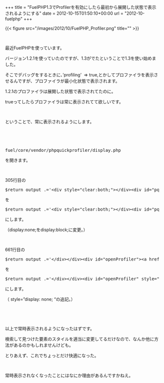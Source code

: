 +++
title = "FuelPHP1.3でProfilerを有効にしたら最初から展開した状態で表示されるようにする"
date = 2012-10-15T01:50:10+00:00
url = "2012-10-fuelphp"
+++

{{< figure src="/images/2012/10/FuelPHP_Profiler.png" title="" >}}

&nbsp; 

最近FuelPHPを使っています。 

バージョン1.2.1を使っていたのですが、1.3がでたということで1.3を使い始めました。 

そこでデバッグをするときに、&#8217;profiling&#8217;&nbsp; => true,とかしてプロファイラを表示させるんですが、プロファイラが最小化状態で表示されます。 

1.2.1のプロファイラは展開した状態で表示されてたのに。 

trueってしたらプロファイラは常に表示されてて欲しいです。 

&nbsp; 

ということで、常に表示されるようにします。 

&nbsp; 

&nbsp; 

<pre class="brush: plain; gutter: false; title: ; notranslate" title="">fuel/core/vendor/phpquickprofiler/display.php</pre>

を開きます。 

&nbsp; 

305行目の 

<pre class="brush: php; first-line: 305; html-script: true; title: ; notranslate" title="">$return_output .='&lt;div style="clear:both;"&gt;&lt;/div&gt;&lt;div id="pqp-container" class="pQp tallDetails" style="display:none;position:inherit;"&gt;';</pre>

を 

<pre class="brush: php; first-line: 305; html-script: true; title: ; notranslate" title="">$return_output .='&lt;div style="clear:both;"&gt;&lt;/div&gt;&lt;div id="pqp-container" class="pQp tallDetails" style="display:block;position:inherit;"&gt;';</pre>

にします。 

（display:none;をdisplay:block;に変更。） 

&nbsp; 

661行目の 

<pre class="brush: php; first-line: 661; html-script: true; title: ; notranslate" title="">$return_output .='&lt;/div&gt;&lt;/div&gt;&lt;div id="openProfiler"&gt;&lt;a href="#" onclick="openProfiler();return false" title="Open Code Profiler"&gt;Code Profiler&lt;/a&gt;&lt;/div&gt;';</pre>

を 

<pre class="brush: php; first-line: 661; html-script: true; title: ; notranslate" title="">$return_output .='&lt;/div&gt;&lt;/div&gt;&lt;div id="openProfiler" style="display: none; "&gt;&lt;a href="#" onclick="openProfiler();return false" title="Open Code Profiler"&gt;Code Profiler&lt;/a&gt;&lt;/div&gt;';</pre>

にします。 

（ style=&#8221;display: none; &#8220;の追記。） 

&nbsp; 

&nbsp; 

以上で常時表示されるようになったはずです。 

検索して見つけた要素のスタイルを適当に変更してるだけなので、なんか他に方法があるのかもしれませんけども。 

とりあえず、これでちょっとだけ快適になった。 

&nbsp; 

常時表示されなくなったことにはなにか理由があるんですかねえ。